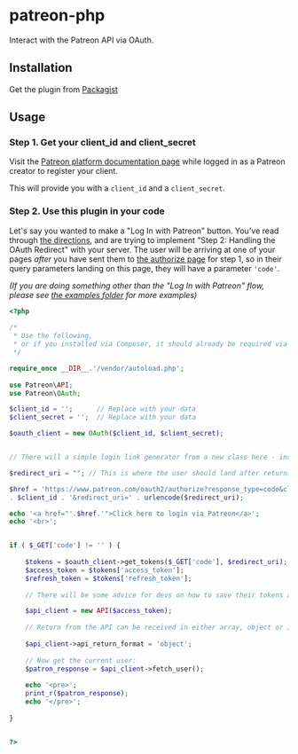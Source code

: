 # patreon-php
Interact with the Patreon API via OAuth.

## Installation
Get the plugin from [Packagist](https://packagist.org/packages/patreon/patreon)

## Usage
### Step 1. Get your client_id and client_secret
Visit the [Patreon platform documentation page](https://www.patreon.com/platform/documentation)
while logged in as a Patreon creator to register your client.

This will provide you with a `client_id` and a `client_secret`.

### Step 2. Use this plugin in your code
Let's say you wanted to make a "Log In with Patreon" button.
You've read through [the directions](https://www.patreon.com/platform/documentation/oauth),
and are trying to implement "Step 2: Handling the OAuth Redirect" with your server.
The user will be arriving at one of your pages *after* you have sent them to [the authorize page](www.patreon.com/oauth2/authorize) for step 1,
so in their query parameters landing on this page,
they will have a parameter `'code'`.

_(If you are doing something other than the "Log In with Patreon" flow, please see [the examples folder](examples) for more examples)_

```php
<?php
 
/*
 * Use the following,
 * or if you installed via Composer, it should already be required via autoloader
 */

require_once __DIR__.'/vendor/autoload.php';
 
use Patreon\API;
use Patreon\OAuth;

$client_id = '';      // Replace with your data
$client_secret = '';  // Replace with your data

$oauth_client = new OAuth($client_id, $client_secret);


// There will a simple login link generator from a new class here - instead of the makeshift code below

$redirect_uri = ""; // This is where the user should land after returning from Patreon

$href = 'https://www.patreon.com/oauth2/authorize?response_type=code&client_id=' 
. $client_id . '&redirect_uri=' . urlencode($redirect_uri);

echo '<a href="'.$href.'">Click here to login via Patreon</a>';
echo '<br>';


if ( $_GET['code'] != '' ) {
		
	$tokens = $oauth_client->get_tokens($_GET['code'], $redirect_uri);
	$access_token = $tokens['access_token'];
	$refresh_token = $tokens['refresh_token'];
	
	// There will be some advice for devs on how to save their tokens and match it to their users here

	$api_client = new API($access_token);
	
	// Return from the API can be received in either array, object or JSON formats by setting the return format. It defaults to array if not specifically set. Specifically setting return format is not necessary. Below is shown as an example of having the return parsed as an object. If there is anyone using Art4 JSON parser lib or any other parser, they can just set the API return to JSON and then have the return parsed by that parser
	
	$api_client->api_return_format = 'object';
	
	// Now get the current user:
	$patron_response = $api_client->fetch_user();
	
	echo '<pre>';
	print_r($patron_response);
	echo '</pre>';
	
}


?>
```
